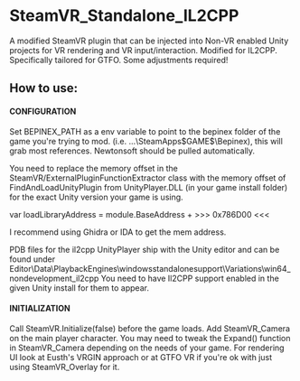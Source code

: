 # SteamVR_Standalone_IL2CPP
A modified SteamVR plugin that can be injected into Non-VR enabled Unity projects for VR rendering and VR input/interaction. Modified for IL2CPP. Specifically tailored for GTFO. Some adjustments required! 

## How to use:

#### CONFIGURATION 

Set BEPINEX_PATH as a env variable to point to the bepinex folder of the game you're trying to mod. (i.e. ...\SteamApps\$GAME$\Bepinex), this will grab most references. Newtonsoft should be pulled automatically.

You need to replace the memory offset in the SteamVR/ExternalPluginFunctionExtractor class with the memory offset of FindAndLoadUnityPlugin 
from UnityPlayer.DLL (in your game install folder) for the exact Unity version your game is using.

var loadLibraryAddress = module.BaseAddress + >>> 0x786D00 <<<

I recommend using Ghidra or IDA to get the mem address.

PDB files for the il2cpp UnityPlayer ship with the Unity editor and can be found under 
Editor\Data\PlaybackEngines\windowsstandalonesupport\Variations\win64_nondevelopment_il2cpp
You need to have Il2CPP support enabled in the given Unity install for them to appear.

#### INITIALIZATION

Call SteamVR.Initialize(false) before the game loads. Add SteamVR_Camera on the main player character. 
You may need to tweak the Expand() function in SteamVR_Camera depending on the needs of your game.
For rendering UI look at Eusth's VRGIN approach or at GTFO VR if you're ok with just using SteamVR_Overlay for it.
